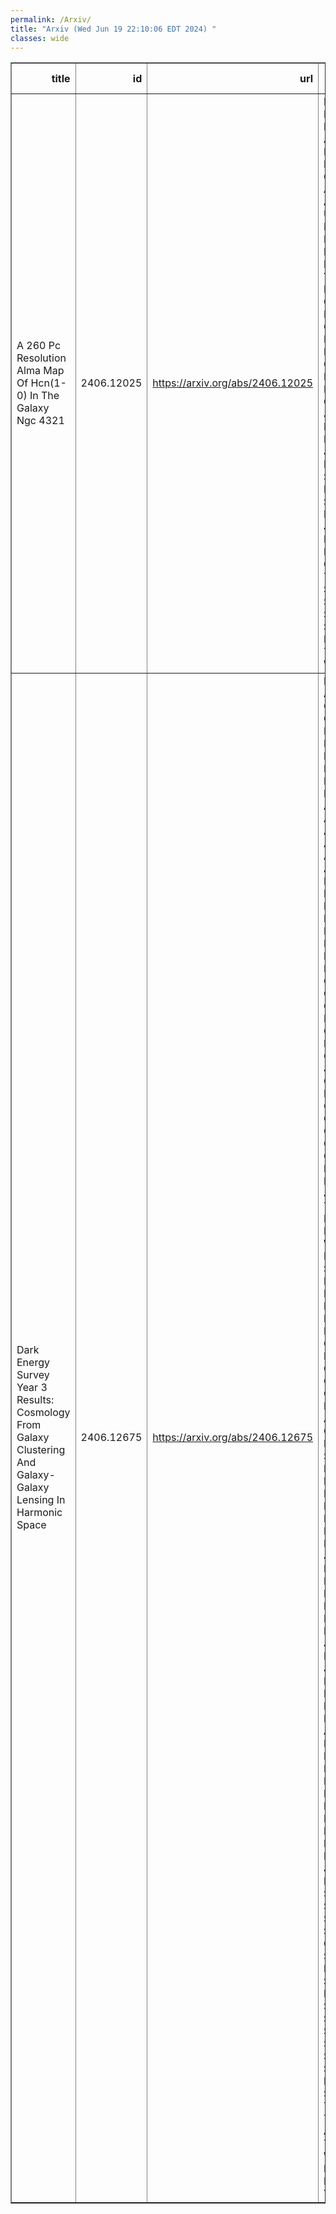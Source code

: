 ```yaml
---
permalink: /Arxiv/
title: "Arxiv (Wed Jun 19 22:10:06 EDT 2024) "
classes: wide
---
```

<table border="1" class="dataframe">
  <thead>
    <tr style="text-align: right;">
      <th>title</th>
      <th>id</th>
      <th>url</th>
      <th>authors</th>
      <th>Local Authors</th>
    </tr>
  </thead>
  <tbody>
    <tr>
      <td>A 260 Pc Resolution Alma Map Of Hcn(1-0) In The Galaxy Ngc 4321</td>
      <td>2406.12025</td>
      <td><a href="https://arxiv.org/abs/2406.12025" target="_blank">https://arxiv.org/abs/2406.12025</a></td>
      <td>Lukas Neumann, Frank Bigiel, Ashley T. Barnes, Molly J. Gallagher, Adam Leroy, Antonio Usero, Erik Rosolowsky, Ivana Bešlić, Médéric Boquien, Yixian Cao, Mélanie Chevance, Dario Colombo, Daniel A. Dale, Cosima Eibensteiner, Kathryn Grasha, Jonathan D. Henshaw, María J. Jiménez-Donaire, Sharon Meidt, Shyam H. Menon, Eric J. Murphy, Hsi-An Pan, Miguel Querejeta, Toshiki Saito, Eva Schinnerer, Sophia K. Stuber, Yu-Hsuan Teng, Thomas G. Williams</td>
      <td>Adam Leroy</td>
    </tr>
    <tr>
      <td>Dark Energy Survey Year 3 Results: Cosmology From Galaxy Clustering And   Galaxy-Galaxy Lensing In Harmonic Space</td>
      <td>2406.12675</td>
      <td><a href="https://arxiv.org/abs/2406.12675" target="_blank">https://arxiv.org/abs/2406.12675</a></td>
      <td>L. Faga, F. Andrade-Oliveira, H. Camacho, R. Rosenfeld, M. Lima, C. Doux, X. Fang, J. Prat, A. Porredon, M. Aguena, A. Alarcon, S. Allam, O. Alves, A. Amon, S. Avila, D. Bacon, K. Bechtol, M. R. Becker, G. M. Bernstein, S. Bocquet, D. Brooks, E. Buckley-Geer, A. Campos, A. Carnero Rosell, M. Carrasco Kind, J. Carretero, F. J. Castander, R. Cawthon, C. Chang, R. Chen, A. Choi, J. Cordero, M. Crocce, L. N. Da Costa, M. E. S. Pereira, J. Derose, H. T. Diehl, S. Dodelson, A. Drlica-Wagner, J. Elvin-Poole, S. Everett, I. Ferrero, A. Ferté, B. Flaugher, P. Fosalba, J. Frieman, J. García-Bellido, M. Gatti, E. Gaztanaga, G. Giannini, D. Gruen, R. A. Gruendl, G. Gutierrez, I. Harrison, S. R. Hinton, D. L. Hollowood, K. Honscheid, D. Huterer, D. J. James, M. Jarvis, T. Jeltema, K. Kuehn, O. Lahav, S. Lee, C. Lidman, N. Maccrann, J. L. Marshall, J. Mccullough, J. Mena-Fernández, R. Miquel, J. Myles, A. Navarro-Alsina, A. Palmese, S. Pandey, M. Paterno, A. Pieres, A. A. Plazas Malagón, M. Raveri, M. Rodriguez-Monroy, R. P. Rollins, A. J. Ross, E. S. Rykoff, S. Samuroff, C. Sánchez, E. Sanchez, D. Sanchez Cid, M. Schubnell, L. F. Secco, I. Sevilla-Noarbe, E. Sheldon, T. Shin, M. Smith, M. Soares-Santos, E. Suchyta, M. E. C. Swanson, G. Tarle, D. Thomas, M. A. Troxel, I. Tutusaus, N. Weaverdyck, P. Wiseman, B. Yanny, B. Yin</td>
      <td>Ashley Ross, Klaus Honscheid</td>
    </tr>
  </tbody>
</table>